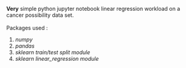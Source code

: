 **Very** simple python jupyter notebook linear regression workload on a cancer possibility data set.<br>
<br>Packages used :

 1. *numpy*
 2. *pandas* 
 3. *sklearn train/test split module* 
 4. *sklearn linear_regression module*

